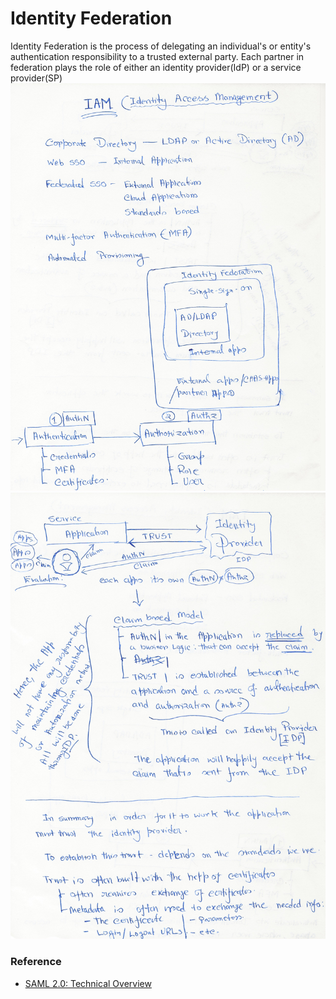 # Identity Federation
Identity Federation is the process of delegating an individual's or entity's authentication responsibility to a trusted external party. Each partner in federation plays the role of either an identity provider(IdP) or a service provider(SP)
![Understanding](assets/identity-federation-1.jpeg)
![Understanding](assets/identity-federation-2.jpeg)

### Reference 
* [SAML 2.0: Technical Overview](https://www.youtube.com/watch?v=SvppXbpv-5k)